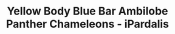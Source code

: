 ---
title: "Yellow Body Blue Bar Ambilobe Panther Chameleons - iPardalis"
header_title: "YBBB Ambilobe Chameleons - iPardalis"
description: "We are panther chameleon breeders located in Poolesville, Maryland, who specialize in yellow-bodied and red-bodied Ambilobe panther chameleons. Our goal is to ethically raise the healthiest and most colorful panther chameleons on the planet. We also breed Northern Mexican Pine Snakes, and other exotic reptiles."
keywords: ["Ambilobe Panther Chameleon", "Yellow Body Blue Bar Ambilobe", "iPardalis",  "Good pet reptile",
      "Beginning species of chameleon", "Ethical herpetoculture", "Individually-raised",
      "Chameleon Breeders", "Panther Chameleon Breeders", "Panther Chameleon breeder", "Panther Chameleon Breeder in Maryland", "Maryland chameleon breeder"]
draft: false
banner: img/ambilobe/papafee/papafee3
---